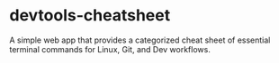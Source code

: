 # devtools-cheatsheet
A simple web app that provides a categorized cheat sheet of essential terminal commands for Linux, Git, and Dev workflows.
